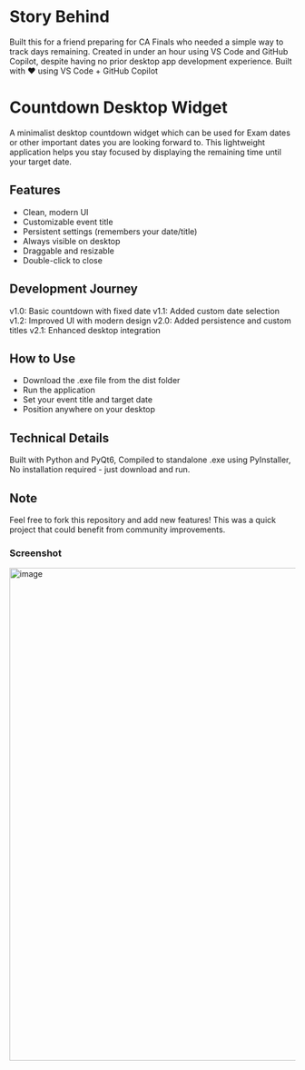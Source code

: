 # Story Behind
Built this for a friend preparing for CA Finals who needed a simple way to track days remaining. Created in under an hour using VS Code and GitHub Copilot, despite having no prior desktop app development experience. Built with ❤️ using VS Code + GitHub Copilot 

# Countdown Desktop Widget
A minimalist desktop countdown widget which can be used for Exam dates or other important dates you are looking forward to. This lightweight application helps you stay focused by displaying the remaining time until your target date. 

## Features
- Clean, modern UI 
- Customizable event title
- Persistent settings (remembers your date/title)
- Always visible on desktop
- Draggable and resizable
- Double-click to close

## Development Journey
v1.0: Basic countdown with fixed date
v1.1: Added custom date selection
v1.2: Improved UI with modern design
v2.0: Added persistence and custom titles
v2.1: Enhanced desktop integration

## How to Use
- Download the .exe file from the dist folder
- Run the application
- Set your event title and target date
- Position anywhere on your desktop

## Technical Details
Built with Python and PyQt6, Compiled to standalone .exe using PyInstaller, No installation required - just download and run.

## Note
Feel free to fork this repository and add new features! This was a quick project that could benefit from community improvements.

### Screenshot
<img width="1236" height="868" alt="image" src="https://github.com/user-attachments/assets/f19da3e9-3d6c-4ea2-a8d2-f0e9932afaa6" />
